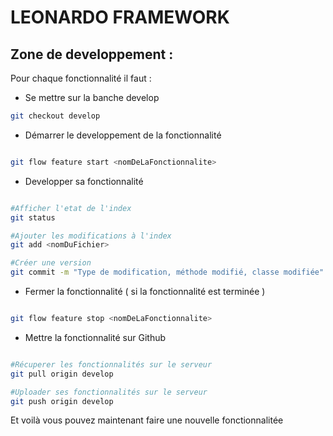 LEONARDO FRAMEWORK
==================

Zone de developpement :
-----------------------

Pour chaque fonctionnalité il faut :

+ Se mettre sur la banche develop

```bash
git checkout develop
```

+ Démarrer le developpement de la fonctionnalité

```bash

git flow feature start <nomDeLaFonctionnalite>

```


+ Developper sa fonctionnalité
	
```bash

#Afficher l'etat de l'index
git status 

#Ajouter les modifications à l'index
git add <nomDuFichier>

#Créer une version
git commit -m "Type de modification, méthode modifié, classe modifiée"

```

+ Fermer la fonctionnalité ( si la fonctionnalité est terminée ) 

```bash

git flow feature stop <nomDeLaFonctionnalite>

```

+ Mettre la fonctionnalité sur Github

```bash

#Récuperer les fonctionnalités sur le serveur
git pull origin develop

#Uploader ses fonctionnalités sur le serveur
git push origin develop

```

Et voilà vous pouvez maintenant faire une nouvelle fonctionnalitée
